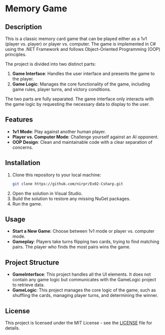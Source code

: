 # Memory Game

## Description
This is a classic memory card game that can be played either as a 1v1 (player vs. player) or player vs. computer. The game is implemented in C# using the .NET Framework and follows Object-Oriented Programming (OOP) principles.

The project is divided into two distinct parts:
1. **Game Interface**: Handles the user interface and presents the game to the player.
2. **Game Logic**: Manages the core functionality of the game, including game rules, player turns, and victory conditions.

The two parts are fully separated. The game interface only interacts with the game logic by requesting the necessary data to display to the user.

## Features
- **1v1 Mode**: Play against another human player.
- **Player vs. Computer Mode**: Challenge yourself against an AI opponent.
- **OOP Design**: Clean and maintainable code with a clear separation of concerns.
  
## Installation
1. Clone this repository to your local machine:
   ```bash
   git clone https://github.com/nirpr/Ex02-Csharp.git
2. Open the solution in Visual Studio.
3. Build the solution to restore any missing NuGet packages.
4. Run the game.

## Usage
- **Start a New Game**: Choose between 1v1 mode or player vs. computer mode.   
- **Gameplay**: Players take turns flipping two cards, trying to find matching pairs. The player who finds the most pairs wins the game.

## Project Structure
- **GameInterface**: This project handles all the UI elements. It does not contain any game logic but communicates with the GameLogic project to retrieve data.
- **GameLogic**: This project manages the core logic of the game, such as shuffling the cards, managing player turns, and determining the winner.

## License
This project is licensed under the MIT License - see the [LICENSE](LICENSE) file for details.











